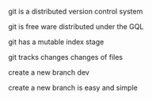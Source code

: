 git is a distributed version control system

git is free ware distributed under the GQL

git has a mutable index stage

git tracks changes changes of files

create a new branch dev

create a new branch is easy and simple